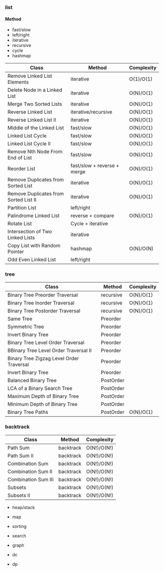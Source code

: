 ### list
#### Method
 * fast/slow
 * left/right
 * iterative
 * recursive
 * cycle
 * hashmap

|  Class | Method | Complexity |
|  ----  | ----   | ----       |
| Remove Linked List Elements              | iterative                    | O(1)/O(1)       |
| Delete Node in a Linked List             | iterative                    | O(N)/O(1)       |
| Merge Two Sorted Lists                   | iterative                    | O(N)/O(1)       |
| Reverse Linked List                      | iterative/recursive          | O(N)/O(1)       |
| Reverse Linked List II                   | iterative                    | O(N)/O(1)       |
| Middle of the Linked List                | fast/slow                    | O(N)/O(1)       |
| Linked List Cycle                        | fast/slow                    | O(N)/O(1)       |
| Linked List Cycle II                     | fast/slow                    | O(N)/O(1)       |
| Remove Nth Node From End of List         | fast/slow                    | O(N)/O(1)       |
| Reorder List                             | fast/slow + reverse + merge  | O(N)/O(1)       |
| Remove Duplicates from Sorted List       | iterative                    | O(N)/O(1)       |
| Remove Duplicates from Sorted List II    | iterative                    | O(N)/O(1)       |
| Partition List                           | left/right                   |                 |
| Palindrome Linked List                   | reverse + compare            | O(N)/O(1)       |
| Rotate List                              | Cycle + iterative            |                 |
| Intersection of Two Linked Lists         | iterative                    |                 |
| Copy List with Random Pointer            | hashmap                      | O(N)/O(N)       |
| Odd Even Linked List                     | left/right                   |                 |

### tree
|  Class | Method | Complexity | 
|  ----  | ----   | ----       | 
| Binary Tree Preorder Traversal           | recursive                    | O(N)/O(1)       |
| Binary Tree Inorder Traversal            | recursive                    | O(N)/O(1)       |
| Binary Tree Postorder Traversal          | recursive                    | O(N)/O(1)       |
| Same Tree                                | Preorder                     |                 |
| Symmetric Tree                           | Preorder                     |                 |
| Invert Binary Tree                       | Preorder                     |                 |
| Binary Tree Level Order Traversal        | Preorder                     |                 |
| BBinary Tree Level Order Traversal II    | Preorder                     |                 |
| Binary Tree Zigzag Level Order Traversal | Preorder                     |                 |
| Invert Binary Tree                       | Preorder                     |                 |
| Balanced Binary Tree                     | PostOrder                    |                 |
| LCA of a Binary Search Tree              | PostOrder                    |                 |
| Maximum Depth of Binary Tree             | PostOrder                    |                 |
| Minimum Depth of Binary Tree             | PostOrder                    |                 |
| Binary Tree Paths                        | PostOrder                    | O(N)/O(1)       |

### backtrack
|  Class | Method | Complexity | 
|  ----  | ----   | ----       | 
| Path Sum                                 | backtrack                    | O(N!)/O(N!)     |
| Path Sum  II                             | backtrack                    | O(N!)/O(N!)     |
| Combination Sum                          | backtrack                    | O(N!)/O(N!)     |
| Combination Sum II                       | backtrack                    | O(N!)/O(N!)     |
| Combination Sum III                      | backtrack                    | O(N!)/O(N!)     |
| Subsets                                  | backtrack                    | O(N!)/O(N!)     |
| Subsets II                               | backtrack                    | O(N!)/O(N!)     |

* heap/stack

* map

* sorting

* search

* graph

* dc

* dp
